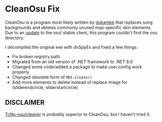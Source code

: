 # CleanOsu Fix

CleanOsu is a program most likely written by [dukambe](https://osu.ppy.sh/community/forums/posts/3157632) that replaces song backgrounds and deletes commonly unused map-specific skin elements. Due to an [update](https://osu.ppy.sh/home/changelog/stable40/20250122.1) to the osu! stable client, this program couldn't find the osu directory.

I decompiled the original exe with dnSpyEx and fixed a few things:
- Fix broken registry path
- Migrated from an old version of .NET framework to .NET 8.0
- Changed some code/added a package to make user.config work properly
- Changed obsolete form of `MD5.Create()`
- Add more elements to delete instead of replace image for (sliderendcircle, sliderstartcircle)

## DISCLAIMER
[TcNo-osu!cleaner](https://github.com/TCNOco/TcNo-osu-Cleaner) is probably superior to CleanOsu, but I haven't tried it.
